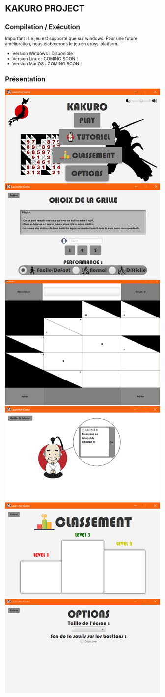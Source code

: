 # KAKURO PROJECT

## Compilation / Exécution

Important : Le jeu est supporté que sur windows. Pour une future amélioration, nous élaborerons le jeu en cross-platform.

- Version Windows : Disponible
- Version Linux : COMING SOON ! 
- Version MacOS : COMING SOON !

## Présentation

![Menu!](Screenshot/Menu.PNG)
![ChoixGrille!](Screenshot/ChoixGrille.PNG)
![Jeu!](Screenshot/Jeu.PNG)
![Tutoriel!](Screenshot/Tutoriel.PNG)
![Classement!](Screenshot/Classement.PNG)
![Options!](Screenshot/Options.PNG)